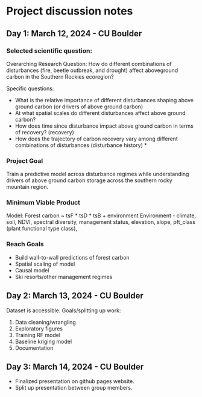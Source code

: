 # Project discussion notes



## Day 1: March 12, 2024 - CU Boulder

### Selected scientific question:

Overarching Research Question: How do different combinations of disturbances (fire, beetle outbreak, and drought) affect aboveground carbon in the Southern Rockies ecoregion?

Specific questions: 
- What is the relative importance  of  different disturbances shaping above ground carbon (or drivers of above ground carbon)
- At what spatial scales do different  disturbances affect above ground carbon?
- How does time since disturbance impact above ground carbon in terms of recovery? (recovery)
- How does the trajectory of carbon recovery vary among different combinations of disturbances (disturbance history) *

### Project Goal
Train a predictive model across disturbance regimes while understanding drivers of above ground carbon storage across the southern rocky mountain region.

### Minimum Viable Product
Model:
Forest carbon ~ tsF * tsD * tsB + environment
		Environment - climate, soil, NDVI, spectral diversity, management status, elevation, slope, pft_class (plant functional type class), 

### Reach Goals
- Build wall-to-wall predictions of forest carbon
- Spatial scaling of model
- Causal model
- Ski resorts/other management regimes


## Day 2: March 13, 2024 - CU Boulder

Dataset is accessible. Goals/splitting up work:

1. Data cleaning/wrangling
2. Exploratory figures
3. Training RF model
4. Baseline kriging model
5. Documentation

## Day 3: March 14, 2024 - CU Boulder

- Finalized presentation on github pages website.
- Split up presentation between group members.
